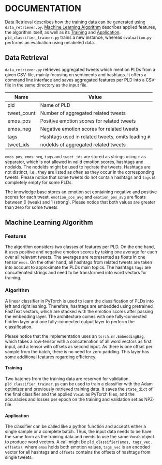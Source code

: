 # DOCUMENTATION

[Data Retrieval](#data) describes how the training data can be generated using `data_retriever.py`.
[Machine Learning Algorithm](#algo) describes applied features, the algorithm itself, as well as its [Training](#train) and [Application](#app).
`pld_classifier_trainer.py` trains a new instance, whereas `evaluation.py` performs an evaluation using unlabeled data.

## <a id="data">Data Retrieval</a>

`data_retriever.py` retrieves aggregated tweets which mention PLDs from a given CSV-file, mainly focusing on sentiments and hashtags.
It offers a command line interface and saves aggregated features per PLD into a CSV-file in the same directory as the input file.

Name | Value
--- | ---
pld | Name of PLD
tweet_count | Number of aggregated related tweets
emos_pos | Positive emotion scores for related tweets
emos_neg | Negative emotion scores for related tweets
tags | Hashtags used in related tweets, omits leading `#`
tweet_ids | nodeIds of aggregated related tweets

`emos_pos`, `emos_neg`, `tags` and `tweet_ids` are stored as strings using `+` as separator, which is not allowed in valid emotion scores, hashtags and nodeIds.
The nodeIds might be used to hydrate the tweets.
Hashtags are not distinct, i.e., they are listed as often as they occur in the corresponding tweets.
Please notice that some tweets do not contain hashtags and `tags` is completely empty for some PLDs.

The knowledge base stores an emotion set containing negative and positive scores for each tweet.
`emotion_pos_avg` and `emotion_pos_avg` are floats between 0 (weak) and 1 (strong).
Please notice that both values are greater than zero for some tweets.

## <a id="algo">Machine Learning Algorithm</a>

### Features

The algorithm considers two classes of features per PLD.
On the one hand, it uses positive and negative emotion scores by taking one average for each over all relevant tweets.
The averages are represented as floats in one tensor `emos`.
On the other hand, all hashtags from related tweets are taken into account to approximate the PLDs main topics.
The hashtags `tags` are concatenated strings and need to be transformed into word vectors for training.

### Algorithm

A linear classifier in PyTorch is used to learn the classification of PLDs into left and right leaning.
Therefore, hashtags are embedded using pretrained FastText vectors, which are stacked with the emotion scores after passing the embedding layer.
The architecture comes with one fully-connected hidden layer and one fully-connected output layer to perform the classification.

Please notice that the implementation uses an `torch.nn.EmbeddingBag`, which takes a row-tensor with a concatenation of all word vectors as first input, and a tensor with offsets as second input.
As there is one offset per sample from the batch, there is no need for zero padding.
This layer has some additional features regarding efficiency.

#### <a id="train">Training</a>

Two batches from the training data are reserved for validation.
`pld_classifier_trainer.py` can be used to train a classifier with the Adam optimizer and previously retrieved training data.
It saves the `state_dict` of the final classifier and the applied `Vocab` as PyTorch files, and the accuracies and losses per epoch on the training and validation set as NPZ-file.

#### <a id="app">Application</a>

The classifier can be called like a python function and accepts either a single sample or a complete batch.
Thus, the input data needs to be have the same form as the training data and needs to use the same `Vocab` object to produce word vectors.
A call might be `pld_classifier(emos, tags_vec, offsets)`, where `emos` holds both emotion values, `tags_vec` is an encoded vector for all hashtags and `offsets` contains the offsets of hashtags from single tweets.
